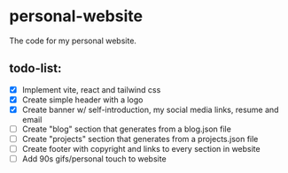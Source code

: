 # personal-website

The code for my personal website.

## todo-list:

- [x] Implement vite, react and tailwind css
- [x] Create simple header with a logo
- [x] Create banner w/ self-introduction, my social media links, resume and email
- [ ] Create "blog" section that generates from a blog.json file
- [ ] Create "projects" section that generates from a projects.json file
- [ ] Create footer with copyright and links to every section in website
- [ ] Add 90s gifs/personal touch to website